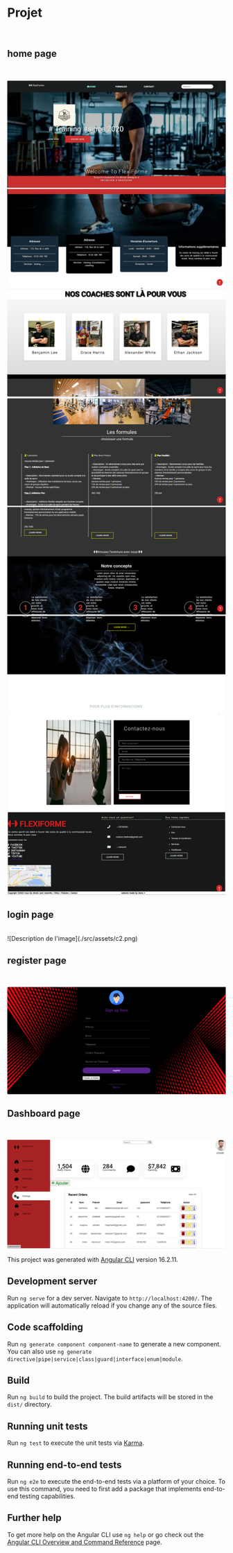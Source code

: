 # Projet
<br>
<h2>home page</h2>
<br>

![Description de l'image](./src/assets/c1.jpg.png)
![Description de l'image](./src/assets/c2.jpg.png)
![Description de l'image](./src/assets/c3.jpg.png)
![Description de l'image](./src/assets/c4.jpg.png)
![Description de l'image](./src/assets/c5.jpg.png)
![Description de l'image](./src/assets/c6.jpg.png)
![Description de l'image](./src/assets/c7.jpg.png)
![Description de l'image](./src/assets/ca18.png)
<br>
<h2>login page</h2>
<br>
![Description de l'image](./src/assets/c2.png)
<br>
<h2>register page</h2>
<br>

![Description de l'image](./src/assets/ca20.png)
<br>
<h2>Dashboard page</h2>
<br>

![Description de l'image](./src/assets/ca19.png)




This project was generated with [Angular CLI](https://github.com/angular/angular-cli) version 16.2.11.

## Development server

Run `ng serve` for a dev server. Navigate to `http://localhost:4200/`. The application will automatically reload if you change any of the source files.

## Code scaffolding

Run `ng generate component component-name` to generate a new component. You can also use `ng generate directive|pipe|service|class|guard|interface|enum|module`.

## Build

Run `ng build` to build the project. The build artifacts will be stored in the `dist/` directory.

## Running unit tests

Run `ng test` to execute the unit tests via [Karma](https://karma-runner.github.io).

## Running end-to-end tests

Run `ng e2e` to execute the end-to-end tests via a platform of your choice. To use this command, you need to first add a package that implements end-to-end testing capabilities.

## Further help

To get more help on the Angular CLI use `ng help` or go check out the [Angular CLI Overview and Command Reference](https://angular.io/cli) page.

